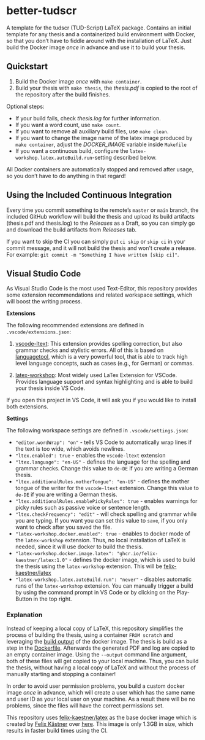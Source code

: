 # better-tudscr
A template for the tudscr (TUD-Script) LaTeX package. Contains an initial template for any thesis and a containerized build environment with Docker, so that you don’t have to fiddle around with the installation of LaTeX. Just build the Docker image _once_ in advance and use it to build your thesis.

## Quickstart

1. Build the Docker image _once_ with `make container`. 
2. Build your thesis with `make thesis`, the *thesis.pdf* is copied to the root of the repository after the build finishes.

Optional steps:

* If your build fails, check *thesis.log* for further information.
* If you want a word count, use `make count`.
* If you want to remove all auxiliary build files, use `make clean`.
* If you want to change the image name of the latex image produced by `make container`, adjust the _DOCKER_IMAGE_ variable inside `Makefile`
* If you want a continuous build, configure the `latex-workshop.latex.autoBuild.run`-setting described below.

All Docker containers are automatically stopped and removed after usage, so you don’t have to do anything in that regard!

## Using the Included Continuous Integration

Every time you commit something to the remote’s `master` or `main` branch, the included GitHub workflow will build the thesis and upload its build artifacts (thesis.pdf and thesis.log) to the *Releases* as a Draft, so you can simply go and download the build artifacts from *Releases* tab.

If you want to skip the CI you can simply put `ci skip` or `skip ci` in your commit message, and it will not build the thesis and won't create a release. For example: `git commit -m "Something I have written [skip ci]"`.

## Visual Studio Code

As Visual Studio Code is the most used Text-Editor, this repository provides some extension recommendations and related workspace settings, which will boost the writing process.

**Extensions**

The following recommended extensions are defined in `.vscode/extensions.json`:

1. [vscode-ltext](https://github.com/valentjn/vscode-ltex): This extension provides spelling correction, but also grammar checks and stylistic errors. All of this is based on  [languagetool](https://languagetool.org/de), which is a very powerful tool, that is able to track high level language concepts, such as cases (e.g., for German) or commas.

2. [latex-workshop](https://github.com/James-Yu/LaTeX-Workshop): Most widely used LaTex Extension for VSCode. Provides language support and syntax highlighting and is able to build your thesis inside VS Code.

If you open this project in VS Code, it will ask you if you would like to install both extensions.

**Settings**

The following workspace settings are defined in `.vscode/settings.json`:

- `"editor.wordWrap": "on"` - tells VS Code to automatically wrap lines if the text is too wide, which avoids newlines.
- `"ltex.enabled": true` - enables the `vscode-ltext` extension
- `"ltex.language": "en-US"` - defines the language for the spelling and grammar checks. Change this value to `de-DE` if you are writing a German thesis.
- `"ltex.additionalRules.motherTongue": "en-US"` - defines the mother tongue of the writer for the `vscode-ltext` extension. Change this value to `de-DE` if you are writing a German thesis.
- `"ltex.additionalRules.enablePickyRules": true` - enables warnings for picky rules such as passive voice or sentence length.
- `"ltex.checkFrequency": "edit"` - will check spelling and grammar while you are typing. If you want you can set this value to `save`, if you only want to check after you saved the file.
- `"latex-workshop.docker.enabled": true` - enables to docker mode of the `latex-workshop` extension. Thus, no local installation of LaTeX is needed, since it will use docker to build the thesis.
- `"latex-workshop.docker.image.latex": "ghcr.io/felix-kaestner/latex:1.0"` - defines the docker image, which is used to build the thesis using the `latex-workshop` extension. This will be [felix-kaestner/latex](https://github.com/felix-kaestner/latex)
- `"latex-workshop.latex.autoBuild.run": "never"` - disables automatic runs of the `latex-workshop` extension. You can manually trigger a build by using the command prompt in VS Code or by clicking on the Play-Button in the top right.

### Explanation

Instead of keeping a local copy of LaTeX, this repository simplifies the process of building the thesis, using a container `FROM scratch` and leveraging the [build output](https://docs.docker.com/engine/reference/commandline/build/#custom-build-outputs) of the docker image. The thesis is build as a step in the [Dockerfile](./Dockerfile). Afterwards the generated PDF and log are copied to an empty container image. Using the `--output` command line argument, both of these files will get copied to your local machine. Thus, you can build the thesis, without having a local copy of LaTeX and without the process of manually starting and stopping a container!

In order to avoid user permission problems, you build a custom docker image _once_ in advance, which will create a user which has the same name and user ID as your local user on your machine. As a result there will be no problems, since the files will have the correct permissions set.

This repository uses [felix-kaestner/latex](https://github.com/felix-kaestner/latex) as the base docker image which is created by [Felix Kästner](https://felix-kaestner.com) over [here](https://github.com/felix-kaestner/latex). This image is only 1.3GB in size, which results in faster build times using the CI.
